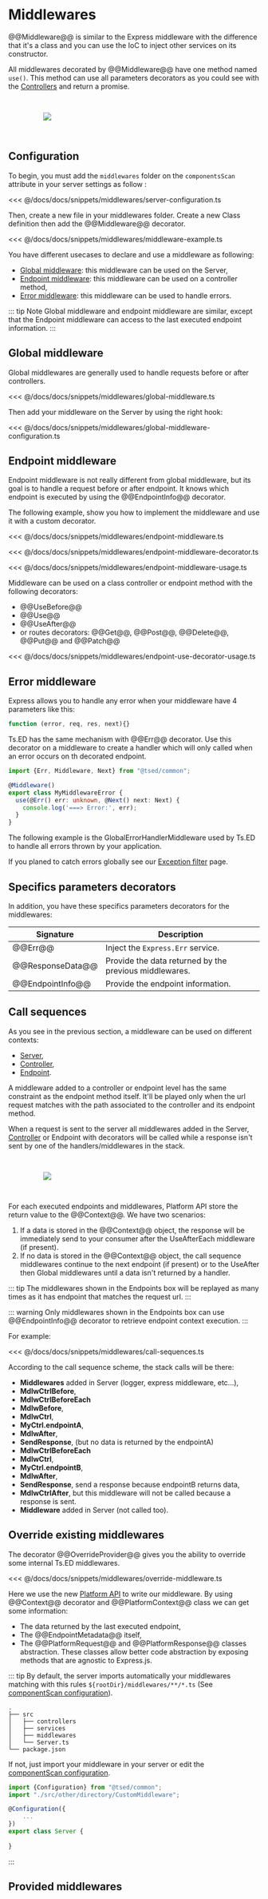 # Middlewares

@@Middleware@@ is similar to the Express middleware with the difference that it's a class and you can use the IoC 
to inject other services on its constructor.

All middlewares decorated by @@Middleware@@ have one method named `use()`. 
This method can use all parameters decorators as you could see with the [Controllers](/docs/controllers.md) and return a promise.

<figure><img src="./../assets/middleware.svg" style="max-height: 300px; padding: 30px"></figure>

## Configuration

To begin, you must add the `middlewares` folder on the `componentsScan` attribute in your server settings as follow :

<<< @/docs/docs/snippets/middlewares/server-configuration.ts

Then, create a new file in your middlewares folder. Create a new Class definition then add the @@Middleware@@ decorator.

<<< @/docs/docs/snippets/middlewares/middleware-example.ts

You have different usecases to declare and use a middleware as following:

 * [Global middleware](/docs/middlewares.html#global-middleware): this middleware can be used on the Server,
 * [Endpoint middleware](/docs/middlewares.html#endpoint-middleware): this middleware can be used on a controller method,
 * [Error middleware](/docs/middlewares.html#error-middleware): this middleware can be used to handle errors.
 
::: tip Note
Global middleware and endpoint middleware are similar, except that the Endpoint middleware 
can access to the last executed endpoint information. 
:::

## Global middleware 

Global middlewares are generally used to handle requests before or after controllers.

<<< @/docs/docs/snippets/middlewares/global-middleware.ts

Then add your middleware on the Server by using the right hook:

<<< @/docs/docs/snippets/middlewares/global-middleware-configuration.ts

## Endpoint middleware 

Endpoint middleware is not really different from global middleware, but its goal is to handle a request before or after endpoint.
It knows which endpoint is executed by using the @@EndpointInfo@@ decorator.

The following example, show you how to implement the middleware and use it with a custom decorator.

<Tabs class="-code">
  <Tab label="AcceptMimesMiddleware.ts">
  
<<< @/docs/docs/snippets/middlewares/endpoint-middleware.ts

  </Tab>
  <Tab label="accept.ts">
    
<<< @/docs/docs/snippets/middlewares/endpoint-middleware-decorator.ts
   
  </Tab>
  <Tab label="Usage">

<<< @/docs/docs/snippets/middlewares/endpoint-middleware-usage.ts
  
  </Tab>
</Tabs>
  
Middleware can be used on a class controller or endpoint method with the following decorators:

- @@UseBefore@@
- @@Use@@
- @@UseAfter@@
- or routes decorators: @@Get@@, @@Post@@, @@Delete@@, @@Put@@ and @@Patch@@

<<< @/docs/docs/snippets/middlewares/endpoint-use-decorator-usage.ts


## Error middleware

Express allows you to handle any error when your middleware have 4 parameters like this:

```javascript
function (error, req, res, next){}
```

Ts.ED has the same mechanism with @@Err@@ decorator. Use this decorator on a middleware to create a handler which will only
called when an error occurs on th decorated endpoint.

```typescript
import {Err, Middleware, Next} from "@tsed/common";

@Middleware()
export class MyMiddlewareError {
  use(@Err() err: unknown, @Next() next: Next) {
    console.log('===> Error:', err);
  }
}
```

The following example is the GlobalErrorHandlerMiddleware
used by Ts.ED to handle all errors thrown by your application.

If you planed to catch errors globally see our [Exception filter](/docs/exceptions.md) page.

## Specifics parameters decorators

In addition, you have these specifics parameters decorators for the middlewares:

Signature | Description
--- | ---
@@Err@@ | Inject the `Express.Err` service.
@@ResponseData@@ | Provide the data returned by the previous middlewares.
@@EndpointInfo@@ | Provide the endpoint information.

## Call sequences

As you see in the previous section, a middleware can be used on different contexts:

- [Server](/docs/configuration.md),
- [Controller](/docs/controllers.md),
- [Endpoint](/docs/controllers.md).

A middleware added to a controller or endpoint level has the same constraint as the endpoint method itself. 
It'll be played only when the url request matches with the path associated to the controller and its endpoint method.

When a request is sent to the server all middlewares added in the Server, [Controller](/docs/controllers.md) or Endpoint with decorators
 will be called while a response isn't sent by one of the handlers/middlewares in the stack.

<figure><img src="./../assets/middleware-in-sequence.svg" style="max-width:400px; padding:30px"></figure>

For each executed endpoints and middlewares, Platform API store the return value to the @@Context@@. We have two scenarios:

1) If a data is stored in the @@Context@@ object, the response will be immediately send to your consumer after the UseAfterEach middleware (if present).
2) If no data is stored in the @@Context@@ object, the call sequence middlewares continue to the next endpoint (if present) or to the UseAfter then Global middlewares until a data isn't returned by a handler.

::: tip
The middlewares shown in the Endpoints box will be replayed as many times as it has endpoint that matches 
the request url.
:::

::: warning
Only middlewares shown in the Endpoints box can use @@EndpointInfo@@ decorator to retrieve endpoint context execution.
:::

For example:

<<< @/docs/docs/snippets/middlewares/call-sequences.ts

According to the call sequence scheme, the stack calls will be there:

- **Middlewares** added in Server (logger, express middleware, etc...),
- **MdlwCtrlBefore**,
- **MdlwCtrlBeforeEach**
- **MdlwBefore**,
- **MdlwCtrl**,
- **MyCtrl.endpointA**,
- **MdlwAfter**,
- **SendResponse**, (but no data is returned by the endpointA)
- **MdlwCtrlBeforeEach**
- **MdlwCtrl**,
- **MyCtrl.endpointB**,
- **MdlwAfter**,
- **SendResponse**, send a response because endpointB returns data,
- **MdlwCtrlAfter**, but this middleware will not be called because a response is sent.
- **Middleware** added in Server (not called too).

## Override existing middlewares

The decorator @@OverrideProvider@@ gives you the ability to override some internal Ts.ED middlewares.

<<< @/docs/docs/snippets/middlewares/override-middleware.ts

Here we use the new [Platform API](/docs/platform-api.md) to write our middleware. 
By using @@Context@@ decorator and @@PlatformContext@@ class we can get some information:

- The data returned by the last executed endpoint,
- The @@EndpointMetadata@@ itself,
- The @@PlatformRequest@@ and @@PlatformResponse@@ classes abstraction. These classes allow better code abstraction by exposing methods that are agnostic to Express.js.

::: tip
By default, the server imports automatically your middlewares matching with this rules `${rootDir}/middlewares/**/*.ts` (See [componentScan configuration](/docs/configuration.md)).

```
.
├── src
│   ├── controllers
│   ├── services
│   ├── middlewares
│   └── Server.ts
└── package.json
```

If not, just import your middleware in your server or edit the [componentScan configuration](/docs/configuration.md).

```typescript
import {Configuration} from "@tsed/common";
import "./src/other/directory/CustomMiddleware";

@Configuration({
    ...
})
export class Server {
 
}
```
:::

## Provided middlewares

<ApiList query="symbolType: class AND tags: middleware" />
